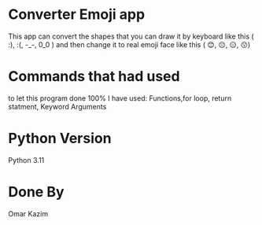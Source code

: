 # Converter Emoji app
 This app can convert the shapes that you can draw it by keyboard like this ( :), :(, -_-, 0_0 )
 and then change it to real emoji face like this ( 😊, 😔, 😑, 😗)

# Commands that had used
 to let this program done 100% I have used:
    Functions,for loop, return statment, Keyword Arguments

# Python Version
 Python 3.11

# Done By
 Omar Kazim
